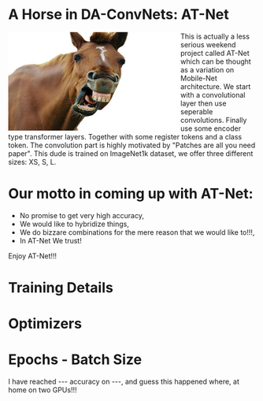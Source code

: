 # A Horse in DA-ConvNets: AT-Net


<a href="https://www.youtube.com/shorts/3BW1lBgtbbs" class="follow"> 
<img align="left" width="350" height="200" src="at_net.JPG"> 
</a>
This is actually a less serious weekend project called AT-Net which can be thought as a variation on Mobile-Net architecture. We start with a convolutional layer then use seperable convolutions. Finally use some encoder type transformer layers. Together with some register tokens and a class token. The convolution part is highly motivated by "Patches are all you need paper". This dude is trained on ImageNet1k dataset, we offer three different sizes: XS, S, L. 
 <h1> Our motto in coming up with AT-Net:</h1>

 <ul>
  <li> No promise to get very high accuracy,</li>
  <li> We would like to hybridize things,</li>
  <li> We do bizzare combinations for the mere reason that we would like to!!!,</li>
  <li> In AT-Net We trust!</li>
  
</ul> 
Enjoy AT-Net!!!

# Training Details
# Optimizers
# Epochs - Batch Size


I have reached --- accuracy on ---, and guess this happened where, at home on two GPUs!!!

